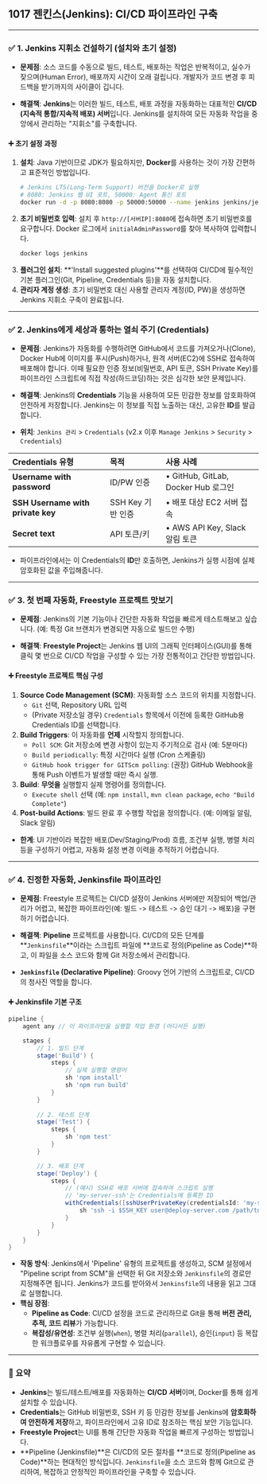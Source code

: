 ## 1017 젠킨스(Jenkins): CI/CD 파이프라인 구축

---

### ✅ 1. Jenkins 지휘소 건설하기 (설치와 초기 설정)

* **문제점**: 소스 코드를 수동으로 빌드, 테스트, 배포하는 작업은 반복적이고, 실수가 잦으며(Human Error), 배포까지 시간이 오래 걸립니다. 개발자가 코드 변경 후 피드백을 받기까지의 사이클이 깁니다.

* **해결책**: **Jenkins**는 이러한 빌드, 테스트, 배포 과정을 자동화하는 대표적인 **CI/CD (지속적 통합/지속적 배포) 서버**입니다. Jenkins를 설치하여 모든 자동화 작업을 중앙에서 관리하는 "지휘소"를 구축합니다.

#### ➕ 초기 설정 과정

1.  **설치**: Java 기반이므로 JDK가 필요하지만, **Docker**를 사용하는 것이 가장 간편하고 표준적인 방법입니다.
    ```bash
    # Jenkins LTS(Long-Term Support) 버전을 Docker로 실행
    # 8080: Jenkins 웹 UI 포트, 50000: Agent 통신 포트
    docker run -d -p 8080:8080 -p 50000:50000 --name jenkins jenkins/jenkins:lts
    ```
2.  **초기 비밀번호 입력**: 설치 후 `http://[서버IP]:8080`에 접속하면 초기 비밀번호를 요구합니다. Docker 로그에서 `initialAdminPassword`를 찾아 복사하여 입력합니다.
    ```bash
    docker logs jenkins 
    ```
3.  **플러그인 설치**: **'Install suggested plugins'**를 선택하여 CI/CD에 필수적인 기본 플러그인(Git, Pipeline, Credentials 등)을 자동 설치합니다.
4.  **관리자 계정 생성**: 초기 비밀번호 대신 사용할 관리자 계정(ID, PW)을 생성하면 Jenkins 지휘소 구축이 완료됩니다.

---

### ✅ 2. Jenkins에게 세상과 통하는 열쇠 주기 (Credentials)

* **문제점**: Jenkins가 자동화를 수행하려면 GitHub에서 코드를 가져오거나(Clone), Docker Hub에 이미지를 푸시(Push)하거나, 원격 서버(EC2)에 SSH로 접속하여 배포해야 합니다. 이때 필요한 인증 정보(비밀번호, API 토큰, SSH Private Key)를 파이프라인 스크립트에 직접 작성(하드코딩)하는 것은 심각한 보안 문제입니다.

* **해결책**: Jenkins의 **Credentials** 기능을 사용하여 모든 민감한 정보를 암호화하여 안전하게 저장합니다. Jenkins는 이 정보를 직접 노출하는 대신, 고유한 **ID**를 발급합니다.

* **위치**: `Jenkins 관리` > `Credentials` (v2.x 이후 `Manage Jenkins` > `Security` > `Credentials`)

| Credentials 유형 | 목적 | 사용 사례 |
| :--- | :--- | :--- |
| **Username with password** | ID/PW 인증 | • GitHub, GitLab, Docker Hub 로그인 |
| **SSH Username with private key** | SSH Key 기반 인증 | • 배포 대상 EC2 서버 접속 |
| **Secret text** | API 토큰/키 | • AWS API Key, Slack 알림 토큰 |

* 파이프라인에서는 이 Credentials의 **ID**만 호출하면, Jenkins가 실행 시점에 실제 암호화된 값을 주입해줍니다.

---

### ✅ 3. 첫 번째 자동화, Freestyle 프로젝트 맛보기

* **문제점**: Jenkins의 기본 기능이나 간단한 자동화 작업을 빠르게 테스트해보고 싶습니다. (예: 특정 Git 브랜치가 변경되면 자동으로 빌드만 수행)

* **해결책**: **Freestyle Project**는 Jenkins 웹 UI의 그래픽 인터페이스(GUI)를 통해 클릭 몇 번으로 CI/CD 작업을 구성할 수 있는 가장 전통적이고 간단한 방법입니다.

#### ➕ Freestyle 프로젝트 핵심 구성

1.  **Source Code Management (SCM)**: 자동화할 소스 코드의 위치를 지정합니다.
    * `Git` 선택, Repository URL 입력
    * (Private 저장소일 경우) `Credentials` 항목에서 이전에 등록한 GitHub용 Credentials ID를 선택합니다.
2.  **Build Triggers**: 이 자동화를 **언제** 시작할지 정의합니다.
    * `Poll SCM`: Git 저장소에 변경 사항이 있는지 주기적으로 검사 (예: 5분마다)
    * `Build periodically`: 특정 시간마다 실행 (Cron 스케줄링)
    * `GitHub hook trigger for GITScm polling`: (권장) GitHub Webhook을 통해 Push 이벤트가 발생할 때만 즉시 실행.
3.  **Build**: **무엇을** 실행할지 실제 명령어를 정의합니다.
    * `Execute shell` 선택 (예: `npm install`, `mvn clean package`, `echo "Build Complete"`)
4.  **Post-build Actions**: 빌드 완료 후 수행할 작업을 정의합니다. (예: 이메일 알림, Slack 알림)

* **한계**: UI 기반이라 복잡한 배포(Dev/Staging/Prod) 흐름, 조건부 실행, 병렬 처리 등을 구성하기 어렵고, 자동화 설정 변경 이력을 추적하기 어렵습니다.

---

### ✅ 4. 진정한 자동화, Jenkinsfile 파이프라인

* **문제점**: Freestyle 프로젝트는 CI/CD 설정이 Jenkins 서버에만 저장되어 백업/관리가 어렵고, 복잡한 파이프라인(예: 빌드 -> 테스트 -> 승인 대기 -> 배포)을 구현하기 어렵습니다.

* **해결책**: **Pipeline** 프로젝트를 사용합니다. CI/CD의 모든 단계를 **`Jenkinsfile`**이라는 스크립트 파일에 **코드로 정의(Pipeline as Code)**하고, 이 파일을 소스 코드와 함께 Git 저장소에서 관리합니다.

* **`Jenkinsfile` (Declarative Pipeline)**: Groovy 언어 기반의 스크립트로, CI/CD의 청사진 역할을 합니다.

#### ➕ Jenkinsfile 기본 구조

```groovy
pipeline {
    agent any // 이 파이프라인을 실행할 작업 환경 (어디서든 실행)

    stages {
        // 1. 빌드 단계
        stage('Build') {
            steps {
                // 실제 실행할 명령어
                sh 'npm install'
                sh 'npm run build'
            }
        }
        
        // 2. 테스트 단계
        stage('Test') {
            steps {
                sh 'npm test'
            }
        }

        // 3. 배포 단계
        stage('Deploy') {
            steps {
                // (예시) SSH로 배포 서버에 접속하여 스크립트 실행
                // 'my-server-ssh'는 Credentials에 등록한 ID
                withCredentials([sshUserPrivateKey(credentialsId: 'my-server-ssh', keyFileVariable: 'SSH_KEY')]) {
                    sh 'ssh -i $SSH_KEY user@deploy-server.com /path/to/deploy.sh'
                }
            }
        }
    }
}
````

  * **작동 방식**: Jenkins에서 'Pipeline' 유형의 프로젝트를 생성하고, SCM 설정에서 "Pipeline script from SCM"을 선택한 뒤 Git 저장소와 `Jenkinsfile`의 경로만 지정해주면 됩니다. Jenkins가 코드를 받아와서 `Jenkinsfile`의 내용을 읽고 그대로 실행합니다.
  * **핵심 장점**:
      * **Pipeline as Code**: CI/CD 설정을 코드로 관리하므로 Git을 통해 **버전 관리, 추적, 코드 리뷰**가 가능합니다.
      * **복잡성/유연성**: 조건부 실행(`when`), 병렬 처리(`parallel`), 승인(`input`) 등 복잡한 워크플로우를 자유롭게 구현할 수 있습니다.

-----

### 📌 요약

  * **Jenkins**는 빌드/테스트/배포를 자동화하는 **CI/CD 서버**이며, Docker를 통해 쉽게 설치할 수 있습니다.
  * **Credentials**는 GitHub 비밀번호, SSH 키 등 민감한 정보를 Jenkins에 **암호화하여 안전하게 저장**하고, 파이프라인에서 고유 ID로 참조하는 핵심 보안 기능입니다.
  * **Freestyle Project**는 UI를 통해 간단한 자동화 작업을 빠르게 구성하는 방법입니다.
  * \*\*Pipeline (Jenkinsfile)\*\*은 CI/CD의 모든 절차를 \*\*코드로 정의(Pipeline as Code)\*\*하는 현대적인 방식입니다. `Jenkinsfile`을 소스 코드와 함께 Git으로 관리하여, 복잡하고 안정적인 파이프라인을 구축할 수 있습니다.